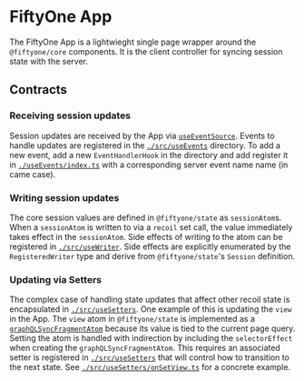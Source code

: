 # FiftyOne App

The FiftyOne App is a lightwieght single page wrapper around the
`@fiftyone/core` components. It is the client controller for syncing session
state with the server.

## Contracts

### Receiving session updates

Session updates are received by the App via
[`useEventSource`](./src/useEventSource.ts). Events to handle updates are
registered in the [`./src/useEvents`](./src/useEvents/) directory. To add a new
event, add a new `EventHandlerHook` in the directory and add register it in
[`./useEvents/index.ts`](./src/useEvents/index.ts) with a corresponding server
event name name (in came case).

### Writing session updates

The core session values are defined in `@fiftyone/state` as `sessionAtom`s.
When a `sessionAtom` is written to via a `recoil` set call, the value
immediately takes effect in the `sessionAtom`. Side effects of writing to the
atom can be registered in [`./src/useWriter`](./src/useWriters/index.ts). Side
effects are explicitly enumerated by the `RegisteredWriter` type and derive
from `@fiftyone/state`'s `Session` definition.

### Updating via Setters

The complex case of handling state updates that affect other recoil state is
encapsulated in [`./src/useSetters`](./src/useSetters/). One example of this is
updating the `view` in the App. The `view` atom in `@fiftyone/state` is
implemented as a
[`graphQLSyncFragmentAtom`](../relay/src/graphQLSyncFragmentAtom.ts) because
its value is tied to the current page query. Setting the atom is handled with
indirection by including the `selectorEffect` when creating the
`graphQLSyncFragmentAtom`. This requires an associated setter is registered in
[`./src/useSetters`](./src/useSetters/) that will control how to transition to
the next state. See
[`./src/useSetters/onSetView.ts`](./src/useSetters/onSetView.ts) for a concrete
example.
